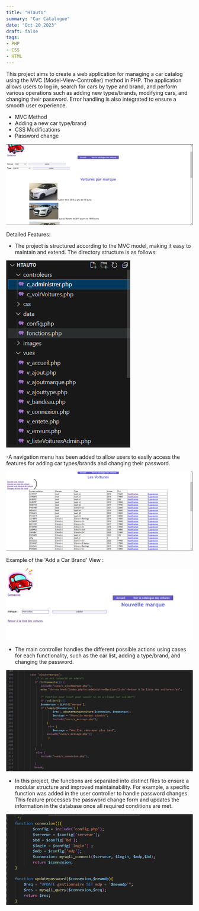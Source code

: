 ```yaml
---
title: "HTauto"
summary: "Car Catalogue"
date: "Oct 20 2023"
draft: false
tags:
- PHP
- CSS
- HTML
---
```


This project aims to create a web application for managing a car catalog using the MVC (Model-View-Controller) method in PHP. The application allows users to log in, search for cars by type and brand, and perform various operations such as adding new types/brands, modifying cars, and changing their password. Error handling is also integrated to ensure a smooth user experience.

- MVC Method
- Adding a new car type/brand
- CSS Modifications
- Password change



![Htauto](https://raw.githubusercontent.com/SMaitriya/Portfolio/main/public/images/projethtauto/htautoprojet.png)

Detailed Features:

- The project is structured according to the MVC model, making it easy to maintain and extend. The directory structure is as follows:

![MVC](https://raw.githubusercontent.com/SMaitriya/Portfolio/main/public/images/projethtauto/codemvc.png)



-A navigation menu has been added to allow users to easily access the features for adding car types/brands and changing their password.

![Menu](https://raw.githubusercontent.com/SMaitriya/Portfolio/main/public/images/projethtauto/menu.png)



Example of the 'Add a Car Brand' View :


![View Add](https://raw.githubusercontent.com/SMaitriya/Portfolio/main/public/images/projethtauto/vueajout.png)



- The main controller handles the different possible actions using cases for each functionality, such as the car list, adding a type/brand, and changing the password.

![Case Add](https://raw.githubusercontent.com/SMaitriya/Portfolio/main/public/images/projethtauto/caseajout.png)



- In this project, the functions are separated into distinct files to ensure a modular structure and improved maintainability. For example, a specific function was added in the user controller to handle password changes. This feature processes the password change form and updates the information in the database once all required conditions are met.

![Fonction Update Mot de Passe](https://raw.githubusercontent.com/SMaitriya/Portfolio/main/public/images/projethtauto/fontionupdatemdp.png)
